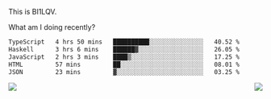 This is BI1LQV.

What am I doing recently?

<!--START_SECTION:waka-->

```txt
TypeScript   4 hrs 50 mins   ██████████░░░░░░░░░░░░░░░   40.52 %
Haskell      3 hrs 6 mins    ██████▓░░░░░░░░░░░░░░░░░░   26.05 %
JavaScript   2 hrs 3 mins    ████▒░░░░░░░░░░░░░░░░░░░░   17.25 %
HTML         57 mins         ██░░░░░░░░░░░░░░░░░░░░░░░   08.01 %
JSON         23 mins         ▓░░░░░░░░░░░░░░░░░░░░░░░░   03.25 %
```

<!--END_SECTION:waka-->
<img align="right" src="https://github-readme-stats.vercel.app/api?username=bi1lqv&show_icons=true&count_private=true">

<img src="https://metrics.lecoq.io/bi1lqv?template=classic&base.activity=0&base.community=0&base.repositories=0&base.metadata=0&isocalendar=1&base=header%2C%20activity%2C%20community%2C%20repositories%2C%20metadata&base.indepth=false&base.hireable=false&isocalendar=false&isocalendar.duration=full-year&config.timezone=Asia%2FShanghai">
